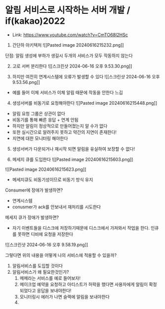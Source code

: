 # 알림 서비스로 시작하는 서버 개발 / if(kakao)2022
- Link: https://www.youtube.com/watch?v=CmTO68I2HSc

1. 간단하 아키텍처
![[Pasted image 20240616215232.png]]

단점: 알림 생성에 부하가 생길시 두개의 서비스가 모두 작동하지 않는다

2. 고로 서버 분리한다
![[스크린샷 2024-06-16 오후 9.53.30.png]]

3. 하지만 여전히 연계시스템에 오류가 발생할 수 있다
![[스크린샷 2024-06-16 오후 9.53.56.png]]
- 예를 들어 이체 서비스가 이체 알림 때문에 작동을 안한다 느김

4. 생성서버를 비동기로 요청해야한다
![[Pasted image 20240616215448.png]]
- 알림 요청 그룹은 상관이 없다
- 비동기를 통해 빠른 응답 + 연계 안됨
- 하지만 알림이 정상적으로 만들어졌는지 알 수가 없다
- 또한 실시간으로 알려주지 못하고 약간의 지연이 존재한다!
- 지연에 대한 모니터링 해야한다

5. 생성서버가 다운되거나 재시작 되면 알림을 유실하여 보장할 수 없다!

6. 메세지 큐를 도입한다
![[Pasted image 20240616215603.png]]

![[Pasted image 20240616215623.png]]
- 메세지큐도 비동기성이므로 비동기 방식 유지

Consumer에 장애가 발생하면?
- 연계시스템 
- conusmer가 ack를 안보내서 재처리를 시도한다

메세지 큐가 장애가 발생하면?
- 자기 이벤트들을 디스크에 저장하기때문에 디스크에서 가져와서 작업을 한다. 인큐를 못하면 디비에 요청을 저장한다

![[스크린샷 2024-06-16 오후 9.58.19.png]]

그렇다면 위의 내용을 어떻게 나의 서비스에 적용할 수 있을까?
1. 알림서비스를 도입할 것이다
2. 알림서비스가 왜 필요한것인가?
	1. 메메라는 서비스를 예로 들어보자!
	2. 메이크업 예약을 요청하고 아티스트가 허락을 했다면 사용자에게 알림이 확정되었다고 응답을 보내야한다!
	3. 모니터링시 에러가 나면 슬랙에 알림을 보내야한다
	4. 